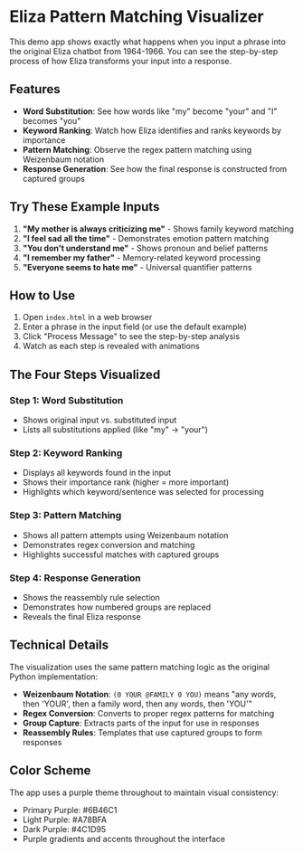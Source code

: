 # Eliza Pattern Matching Visualizer

This demo app shows exactly what happens when you input a phrase into the original Eliza chatbot from 1964-1966. You can see the step-by-step process of how Eliza transforms your input into a response.

## Features

- **Word Substitution**: See how words like "my" become "your" and "I" becomes "you"
- **Keyword Ranking**: Watch how Eliza identifies and ranks keywords by importance
- **Pattern Matching**: Observe the regex pattern matching using Weizenbaum notation
- **Response Generation**: See how the final response is constructed from captured groups

## Try These Example Inputs

1. **"My mother is always criticizing me"** - Shows family keyword matching
2. **"I feel sad all the time"** - Demonstrates emotion pattern matching  
3. **"You don't understand me"** - Shows pronoun and belief patterns
4. **"I remember my father"** - Memory-related keyword processing
5. **"Everyone seems to hate me"** - Universal quantifier patterns

## How to Use

1. Open `index.html` in a web browser
2. Enter a phrase in the input field (or use the default example)
3. Click "Process Message" to see the step-by-step analysis
4. Watch as each step is revealed with animations

## The Four Steps Visualized

### Step 1: Word Substitution
- Shows original input vs. substituted input
- Lists all substitutions applied (like "my" → "your")

### Step 2: Keyword Ranking  
- Displays all keywords found in the input
- Shows their importance rank (higher = more important)
- Highlights which keyword/sentence was selected for processing

### Step 3: Pattern Matching
- Shows all pattern attempts using Weizenbaum notation
- Demonstrates regex conversion and matching
- Highlights successful matches with captured groups

### Step 4: Response Generation
- Shows the reassembly rule selection
- Demonstrates how numbered groups are replaced
- Reveals the final Eliza response

## Technical Details

The visualization uses the same pattern matching logic as the original Python implementation:

- **Weizenbaum Notation**: `(0 YOUR @FAMILY 0 YOU)` means "any words, then 'YOUR', then a family word, then any words, then 'YOU'"
- **Regex Conversion**: Converts to proper regex patterns for matching
- **Group Capture**: Extracts parts of the input for use in responses
- **Reassembly Rules**: Templates that use captured groups to form responses

## Color Scheme

The app uses a purple theme throughout to maintain visual consistency:
- Primary Purple: #6B46C1
- Light Purple: #A78BFA  
- Dark Purple: #4C1D95
- Purple gradients and accents throughout the interface
